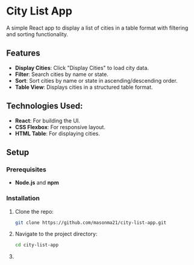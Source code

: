 # City List App

A simple React app to display a list of cities in a table format with filtering and sorting functionality.

## Features

- **Display Cities**: Click "Display Cities" to load city data.
- **Filter**: Search cities by name or state.
- **Sort**: Sort cities by name or state in ascending/descending order.
- **Table View**: Displays cities in a structured table format.

## Technologies Used:

- **React**: For building the UI.
- **CSS Flexbox**: For responsive layout.
- **HTML Table**: For displaying cities.

## Setup

### Prerequisites

- **Node.js** and **npm**

### Installation

1. Clone the repo:
   ```bash
   git clone https://github.com/masonma21/city-list-app.git
2. Navigate to the project directory:
    ```bash
    cd city-list-app
3. 
